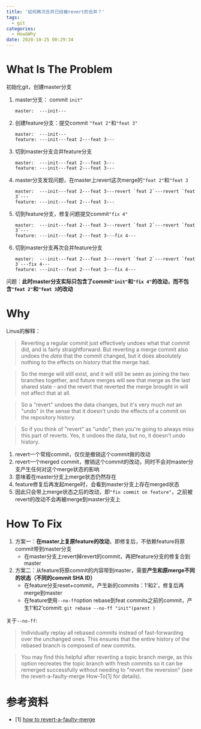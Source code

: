 ```yaml
---
title: '如何再次合并已经被revert的合并？'
tags:
  - git
categories:
  - How&Why
date: 2020-10-25 00:29:34
---
```


# What Is The Problem
初始化git，创建master分支
1. master分支： commit `init"`
    ```
    master:  ---init---
    ```
2. 创建feature分支：提交commit `"feat 2"`和`"feat 3"`
    ```
    master:  ---init---
    feature: ---init---feat 2---feat 3---
    ```
3. 切到master分支合并feature分支
    ```
    master:  ---init---feat 2---feat 3---
    feature: ---init---feat 2---feat 3---
    ```
<!-- more -->
4. master分支发现问题，在master上revert这次merge的`"feat 2"`和`"feat 3`
    ```
    master:  ---init---feat 2---feat 3---revert `feat 2`---revert `feat 3`---
    feature: ---init---feat 2---feat 3---
    ```
5. 切到feature分支，修复问题提交commit`"fix 4"`
    ```
    master:  ---init---feat 2---feat 3---revert `feat 2`---revert `feat 3`---
    feature: ---init---feat 2---feat 3---fix 4---
    ```
6. 切到master分支再次合并feature分支
    ```
    master:  ---init---feat 2---feat 3---revert `feat 2`---revert `feat 3`---fix 4---
    feature: ---init---feat 2---feat 3---fix 4---
    ```

问题：**此时master分支实际只包含了commit`"init"`和`"fix 4"`的改动，而不包含`"feat 2"`和`"feat 3`的改动**

# Why
Linus的解释：
>Reverting a regular commit just effectively undoes what that commit did, and is fairly straightforward. But reverting a merge commit also undoes the _data_ that the commit changed, but it does absolutely nothing to the effects on _history_ that the merge had.

>So the merge will still exist, and it will still be seen as joining the two branches together, and future merges will see that merge as the last shared state - and the revert that reverted the merge brought in will not affect that at all.

>So a "revert" undoes the data changes, but it's very much _not_ an "undo" in the sense that it doesn't undo the effects of a commit on the repository history.

>So if you think of "revert" as "undo", then you're going to always miss this part of reverts. Yes, it undoes the data, but no, it doesn't undo history.



1. revert一个常规commit，仅仅是撤销这个commit做的改动
2. revert一个merged commit，撤销这个commit的改动，同时不会对master分支产生任何对这个merge状态的影响
3. 意味着在master分支上merge状态仍然存在
4. feature修复后再发起merge时，会看到master分支上存在merged状态
5. 因此只会带上merge状态之后的改动，即`"fix commit on feature"`，之前被revert的改动不会再被merge到master分支上

# How To Fix
1. 方案一：**在master上复原feature的改动**，即修复后，不依赖feature将原commit带到master分支
    * 在master分支上revert掉revert的commit，再把feature分支的修复合到master
2. 方案二：从feature将原commit的内容带到master，需要**产生和原merge不同的状态（不同的commit SHA ID）**
    * 在feature分支reset+commit，产生新的commits：1‘和2’，修复后再merge到master
    * 在feature使用`--no-ff`option rebase到feat commits之前的commit，产生1‘和2’commit: `git rebase --no-ff "init"(parent )`

关于`--no-ff`:
>Individually replay all rebased commits instead of fast-forwarding over the unchanged ones. This ensures that the entire history of the rebased branch is composed of new commits.

>You may find this helpful after reverting a topic branch merge, as this option recreates the topic branch with fresh commits so it can be remerged successfully without needing to "revert the reversion" (see the revert-a-faulty-merge How-To[1] for details).

# 参考资料

- [1] [how to revert-a-faulty-merge](https://github.com/git/git/blob/master/Documentation/howto/revert-a-faulty-merge.txt)